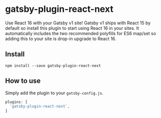 # gatsby-plugin-react-next

Use React 16 with your Gatsby v1 site! Gatsby v1 ships with React 15 by default so install this plugin to start using React 16 in your sites. It automatically includes the two recommended polyfills for ES6 map/set so adding this to your site is drop-in upgrade to React 16.

## Install

`npm install --save gatsby-plugin-react-next`

## How to use

Simply add the plugin to your `gatsby-config.js`.

```javascript
plugins: [
  `gatsby-plugin-react-next`,
]
```